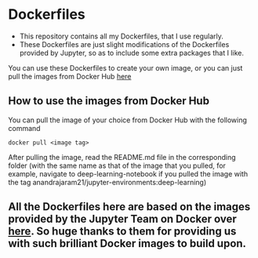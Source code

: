 # Dockerfiles

- This repository contains all my Dockerfiles, that I use regularly.
- These Dockerfiles are just slight modifications of the Dockerfiles provided by Jupyter, so as to include some extra packages that I like.

You can use these Dockerfiles to create your own image, or you can just pull the images from Docker Hub [here](https://hub.docker.com/repository/docker/anandrajaram21/jupyter-environments)

## How to use the images from Docker Hub

You can pull the image of your choice from Docker Hub with the following command

```
docker pull <image tag>
```

After pulling the image, read the README.md file in the corresponding folder (with the same name as that of the image that you pulled, for example, navigate to deep-learning-notebook if you pulled the image with the tag anandrajaram21/jupyter-environments:deep-learning)

## All the Dockerfiles here are based on the images provided by the Jupyter Team on Docker over [here](https://jupyter-docker-stacks.readthedocs.io/en/latest/#). So huge thanks to them for providing us with such brilliant Docker images to build upon.
